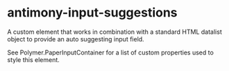 # antimony-input-suggestions

A custom element that works in combination with a standard HTML datalist object to provide an auto suggesting input field.

See Polymer.PaperInputContainer for a list of custom properties used to style this element.
